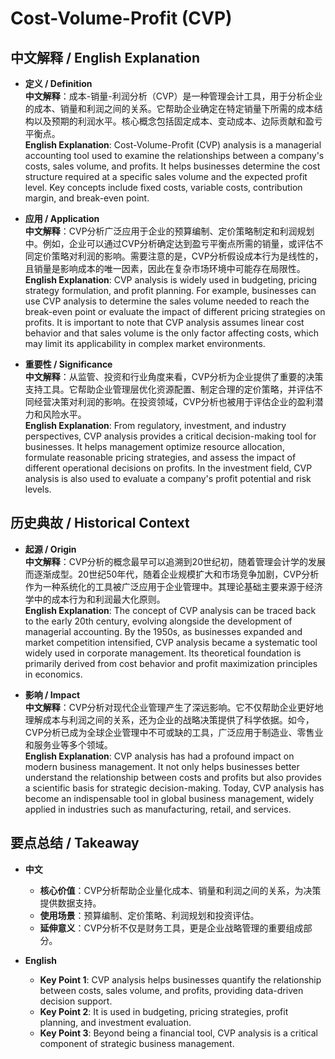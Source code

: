 # Cost-Volume-Profit (CVP)

## 中文解释 / English Explanation

* **定义 / Definition**  
  **中文解释**：成本-销量-利润分析（CVP）是一种管理会计工具，用于分析企业的成本、销量和利润之间的关系。它帮助企业确定在特定销量下所需的成本结构以及预期的利润水平。核心概念包括固定成本、变动成本、边际贡献和盈亏平衡点。  
  **English Explanation**: Cost-Volume-Profit (CVP) analysis is a managerial accounting tool used to examine the relationships between a company's costs, sales volume, and profits. It helps businesses determine the cost structure required at a specific sales volume and the expected profit level. Key concepts include fixed costs, variable costs, contribution margin, and break-even point.

* **应用 / Application**  
  **中文解释**：CVP分析广泛应用于企业的预算编制、定价策略制定和利润规划中。例如，企业可以通过CVP分析确定达到盈亏平衡点所需的销量，或评估不同定价策略对利润的影响。需要注意的是，CVP分析假设成本行为是线性的，且销量是影响成本的唯一因素，因此在复杂市场环境中可能存在局限性。  
  **English Explanation**: CVP analysis is widely used in budgeting, pricing strategy formulation, and profit planning. For example, businesses can use CVP analysis to determine the sales volume needed to reach the break-even point or evaluate the impact of different pricing strategies on profits. It is important to note that CVP analysis assumes linear cost behavior and that sales volume is the only factor affecting costs, which may limit its applicability in complex market environments.

* **重要性 / Significance**  
  **中文解释**：从监管、投资和行业角度来看，CVP分析为企业提供了重要的决策支持工具。它帮助企业管理层优化资源配置、制定合理的定价策略，并评估不同经营决策对利润的影响。在投资领域，CVP分析也被用于评估企业的盈利潜力和风险水平。  
  **English Explanation**: From regulatory, investment, and industry perspectives, CVP analysis provides a critical decision-making tool for businesses. It helps management optimize resource allocation, formulate reasonable pricing strategies, and assess the impact of different operational decisions on profits. In the investment field, CVP analysis is also used to evaluate a company's profit potential and risk levels.

## 历史典故 / Historical Context

* **起源 / Origin**  
  **中文解释**：CVP分析的概念最早可以追溯到20世纪初，随着管理会计学的发展而逐渐成型。20世纪50年代，随着企业规模扩大和市场竞争加剧，CVP分析作为一种系统化的工具被广泛应用于企业管理中。其理论基础主要来源于经济学中的成本行为和利润最大化原则。  
  **English Explanation**: The concept of CVP analysis can be traced back to the early 20th century, evolving alongside the development of managerial accounting. By the 1950s, as businesses expanded and market competition intensified, CVP analysis became a systematic tool widely used in corporate management. Its theoretical foundation is primarily derived from cost behavior and profit maximization principles in economics.

* **影响 / Impact**  
  **中文解释**：CVP分析对现代企业管理产生了深远影响。它不仅帮助企业更好地理解成本与利润之间的关系，还为企业的战略决策提供了科学依据。如今，CVP分析已成为全球企业管理中不可或缺的工具，广泛应用于制造业、零售业和服务业等多个领域。  
  **English Explanation**: CVP analysis has had a profound impact on modern business management. It not only helps businesses better understand the relationship between costs and profits but also provides a scientific basis for strategic decision-making. Today, CVP analysis has become an indispensable tool in global business management, widely applied in industries such as manufacturing, retail, and services.

## 要点总结 / Takeaway

* **中文**  
  - **核心价值**：CVP分析帮助企业量化成本、销量和利润之间的关系，为决策提供数据支持。  
  - **使用场景**：预算编制、定价策略、利润规划和投资评估。  
  - **延伸意义**：CVP分析不仅是财务工具，更是企业战略管理的重要组成部分。

* **English**  
  - **Key Point 1**: CVP analysis helps businesses quantify the relationship between costs, sales volume, and profits, providing data-driven decision support.  
  - **Key Point 2**: It is used in budgeting, pricing strategies, profit planning, and investment evaluation.  
  - **Key Point 3**: Beyond being a financial tool, CVP analysis is a critical component of strategic business management.